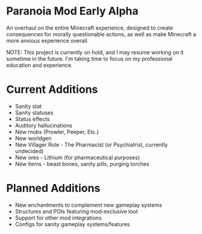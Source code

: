 # Paranoia Mod Early Alpha
An overhaul on the entire Minecraft experience, designed to create consequences for morally questionable actions, as well as make Minecraft a more anxious experience overall.

NOTE: This project is currently on hold, and I may resume working on it sometime in the future.
I'm taking time to focus on my professional education and experience.

# Current Additions
- Sanity stat
- Sanity statuses
- Status effects
- Auditory hallucinations
- New mobs (Prowler, Peeper, Etc.)
- New worldgen
- New Villager Role - The Pharmacist (or Psychiatrist, currently undecided)
- New ores - Lithium (for pharmaceutical purposes)
- New items - beast bones, sanity pills, purging torches

# Planned Additions
- New enchantments to complement new gameplay systems
- Structures and POIs featuring mod-exclusive loot
- Support for other mod integrations
- Configs for sanity gameplay systems/features
